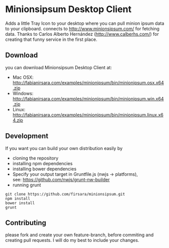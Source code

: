 # Minionsipsum Desktop Client

Adds a little Tray Icon to your desktop where you can pull minion ipsum data to your clipboard.
connects to <a href="http://www.minionsipsum.com/">http://www.minionsipsum.com/</a> for fetching data.
Thanks to Carlos Alberto Hernández (<a href="http://www.calberhs.com/">http://www.calberhs.com/</a>) for creating that funny service in the first place.

## Download

you can download Minionsipsum Desktop Client at:
 * Mac OSX: <a href="http://fabianirsara.com/examples/minionipsum/bin/minionipsum.osx.x64.zip">http://fabianirsara.com/examples/minionipsum/bin/minionipsum.osx.x64.zip</a>
 * Windows: <a href="http://fabianirsara.com/examples/minionipsum/bin/minionipsum.win.x64.zip">http://fabianirsara.com/examples/minionipsum/bin/minionipsum.win.x64.zip</a>
 * Linux: <a href="http://fabianirsara.com/examples/minionipsum/bin/minionipsum.linux.x64.zip">http://fabianirsara.com/examples/minionipsum/bin/minionipsum.linux.x64.zip</a>

## Development

If you want you can build your own distribution easily by

 * cloning the repository
 * installing npm dependencies
 * installing bower dependencies
 * Specify your output target in Gruntfile.js (nwjs -> platforms), <br>see: <a href="https://github.com/nwjs/grunt-nw-builder">https://github.com/nwjs/grunt-nw-builder</a>
 * running grunt

```
git clone https://github.com/firsara/minionsipsum.git
npm install
bower install
grunt
````

## Contributing

please fork and create your own feature-branch, before commiting and creating pull requests.
I will do my best to include your changes.
